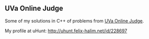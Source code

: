 ## UVa Online Judge
Some of my solutions in C++ of problems from [UVa Online Judge].

My profile at uHunt: http://uhunt.felix-halim.net/id/228697

[UVa Online Judge]:http://uva.onlinejudge.org/
[uHunt]:http://uhunt.felix-halim.net/id/228697
